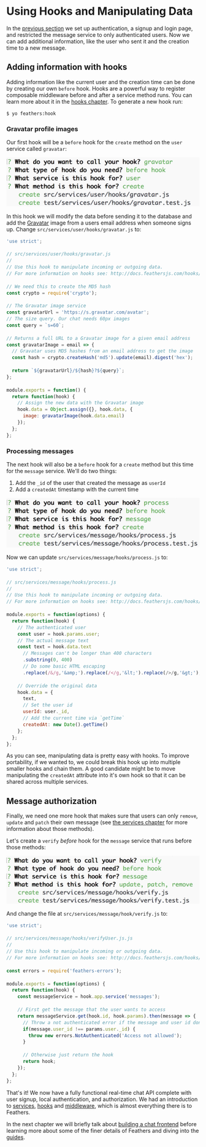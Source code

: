 # Using Hooks and Manipulating Data

In the [previous section](user-management.md) we set up authentication, a signup and login page, and restricted the message service to only authenticated users. Now we can add additional information, like the user who sent it and the creation time to a new message.

## Adding information with hooks

Adding information like the current user and the creation time can be done by creating our own `before` hook. Hooks are a powerful way to register composable middleware before and after a service method runs. You can learn more about it in the [hooks chapter](../hooks/readme.md). To generate a new hook run:

```
$ yo feathers:hook
```

### Gravatar profile images

Our first hook will be a `before` hook for the `create` method on the `user` service called `gravatar`:

![Generating the Gravatar hook](./assets/gravatar-hook.png)

In this hook we will modify the data before sending it to the database and add the [Gravatar](http://en.gravatar.com/) image from a users email address when someone signs up. Change `src/services/user/hooks/gravatar.js` to:

```js
'use strict';

// src/services/user/hooks/gravatar.js
//
// Use this hook to manipulate incoming or outgoing data.
// For more information on hooks see: http://docs.feathersjs.com/hooks/readme.html

// We need this to create the MD5 hash
const crypto = require('crypto');

// The Gravatar image service
const gravatarUrl = 'https://s.gravatar.com/avatar';
// The size query. Our chat needs 60px images
const query = `s=60`;

// Returns a full URL to a Gravatar image for a given email address
const gravatarImage = email => {
  // Gravatar uses MD5 hashes from an email address to get the image
  const hash = crypto.createHash('md5').update(email).digest('hex');

  return `${gravatarUrl}/${hash}?${query}`;
};

module.exports = function() {
  return function(hook) {
    // Assign the new data with the Gravatar image
    hook.data = Object.assign({}, hook.data, {
      image: gravatarImage(hook.data.email)
    });
  };
};
```

### Processing messages

The next hook will also be a `before` hook for a `create` method but this time for the `message` service.  We'll do two things:

1. Add the `_id` of the user that created the message as `userId`
2. Add a `createdAt` timestamp with the current time

![Generating the message processing](./assets/process-hook.png)

Now we can update `src/services/message/hooks/process.js` to:

```js
'use strict';

// src/services/message/hooks/process.js
// 
// Use this hook to manipulate incoming or outgoing data.
// For more information on hooks see: http://docs.feathersjs.com/hooks/readme.html

module.exports = function(options) {
  return function(hook) {
    // The authenticated user
    const user = hook.params.user;
    // The actual message text
    const text = hook.data.text
      // Messages can't be longer than 400 characters
      .substring(0, 400)
      // Do some basic HTML escaping
      .replace(/&/g,'&amp;').replace(/</g,'&lt;').replace(/>/g,'&gt;');

    // Override the original data
    hook.data = {
      text,
      // Set the user id
      userId: user._id,
      // Add the current time via `getTime`
      createdAt: new Date().getTime()
    };
  };
};
```

As you can see, manipulating data is pretty easy with hooks. To improve portability, if we wanted to, we could break this hook up into multiple smaller hooks and chain them. A good candidate might be to move manipulating the `createdAt` attribute into it's own hook so that it can be shared across multiple services.


## Message authorization

Finally, we need one more hook that makes sure that users can only `remove`, `update` and `patch` their own message (see [the services chapter](../services/readme.md) for more information about those methods).

Let's create a `verify` *before* hook for the `message` service that runs before those methods:

![Generating the verify hook](./assets/verify-hook.png)

And change the file at `src/services/message/hook/verify.js` to:

```js
'use strict';

// src/services/message/hooks/verifyUser.js.js
// 
// Use this hook to manipulate incoming or outgoing data.
// For more information on hooks see: http://docs.feathersjs.com/hooks/readme.html

const errors = require('feathers-errors');

module.exports = function(options) {
  return function(hook) {
    const messageService = hook.app.service('messages');
    
    // First get the message that the user wants to access
    return messageService.get(hook.id, hook.params).then(message => {
      // Throw a not authenticated error if the message and user id don't match
      if(message.user_id !== params.user._id) {
        throw new errors.NotAuthenticated('Access not allowed');
      }
      
      // Otherwise just return the hook
      return hook;
    });
  };
};
```

That's it! We now have a fully functional real-time chat API complete with user signup, local authentication, and authorization. We had an introduction to [services](../services/readme.md), [hooks](../hooks/readme.md) and [middleware](../middleware/readme.md), which is almost everything there is to Feathers.

In the next chapter we will briefly talk about [building a chat frontend](frontend.md) before learning more about some of the finer details of Feathers and diving into the [guides](../guides/readme.md).
